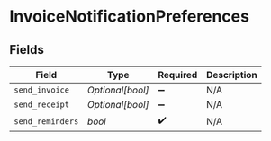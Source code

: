 # InvoiceNotificationPreferences


## Fields

| Field              | Type               | Required           | Description        |
| ------------------ | ------------------ | ------------------ | ------------------ |
| `send_invoice`     | *Optional[bool]*   | :heavy_minus_sign: | N/A                |
| `send_receipt`     | *Optional[bool]*   | :heavy_minus_sign: | N/A                |
| `send_reminders`   | *bool*             | :heavy_check_mark: | N/A                |
